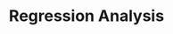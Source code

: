 ---
title: "Regression Analysis"

categories: ['']

tags: ['Regression', 'Analysis']

arwords: 'تحليل الانحدار'

arexps: []

enwords: ['Regression Analysis']

enexps: []

arlexicons: 'ح'

enlexicons: 'R'

authors: ['Ruqayya Roshdy']

translators: ['X']

citations: 'تطبيقات أساسية في المعالجة الآلية للغة العربية'

sources: 'مركز الملك عبدالله بن عبدالعزيز الدولي لخدمة اللغة العربية'

slug: ""
---